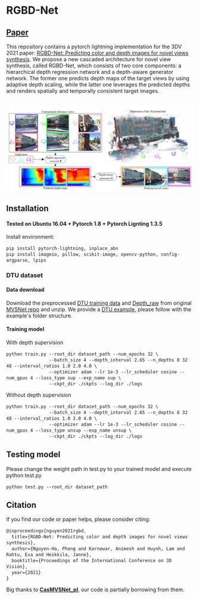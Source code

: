 # RGBD-Net

## [Paper](https://arxiv.org/abs/2011.14398)
This repository contains a pytorch lightning implementation for the 3DV 2021 paper: [RGBD-Net: Predicting color and depth images for novel views synthesis](https://arxiv.org/abs/2011.14398). We propose a new cascaded architecture for novel view synthesis, called RGBD-Net, which consists of two core components: a hierarchical depth regression network and a depth-aware generator network. The former one predicts depth maps of the target views by using adaptive depth scaling, while the latter one leverages the predicted depths and renders spatially and temporally consistent target images.<br><br>

![Pipeline](imgs/teaser.png)

## Installation

#### Tested on Ubuntu 16.04 + Pytorch 1.8 + Pytorch Lignting 1.3.5

Install environment:
```
pip install pytorch-lightning, inplace_abn
pip install imageio, pillow, scikit-image, opencv-python, config-argparse, lpips
```

### DTU dataset

#### Data download

Download the preprocessed [DTU training data](https://drive.google.com/file/d/1eDjh-_bxKKnEuz5h-HXS7EDJn59clx6V/view)
and [Depth_raw](https://virutalbuy-public.oss-cn-hangzhou.aliyuncs.com/share/cascade-stereo/CasMVSNet/dtu_data/dtu_train_hr/Depths_raw.zip) from original [MVSNet repo](https://github.com/YoYo000/MVSNet)
and unzip. We provide a [DTU example](https://1drv.ms/u/s!AjyDwSVHuwr8zhAAXh7x5We9czKj?e=oStQ48), please
follow with the example's folder structure.

#### Training model

With depth supervision
```
python train.py --root_dir dataset_path --num_epochs 32 \
                --batch_size 4 --depth_interval 2.65 --n_depths 8 32 48 --interval_ratios 1.0 2.0 4.0 \
                --optimizer adam --lr 1e-3 --lr_scheduler cosine --num_gpus 4 --loss_type sup --exp_name sup \
                --ckpt_dir ./ckpts --log_dir ./logs
```

Without depth supervision
```
python train.py --root_dir dataset_path --num_epochs 32 \
                --batch_size 4 --depth_interval 2.65 --n_depths 8 32 48 --interval_ratios 1.0 2.0 4.0 \
                --optimizer adam --lr 1e-3 --lr_scheduler cosine --num_gpus 4 --loss_type unsup --exp_name unsup \
                --ckpt_dir ./ckpts --log_dir ./logs
```

## Testing model
Please change the weight path in test.py to your trained model and execute python test.py
```
python test.py --root_dir dataset_path
```

## Citation
If you find our code or paper helps, please consider citing:
```
@inproceedings{nguyen2021rgbd,
  title={RGBD-Net: Predicting color and depth images for novel views synthesis},
  author={Nguyen-Ha, Phong and Karnewar, Animesh and Huynh, Lam and Rahtu, Esa and Heikkila, Janne},
  booktitle={Proceedings of the International Conference on 3D Vision},
  year={2021}
}
```

Big thanks to [**CasMVSNet_pl**](https://github.com/kwea123/CasMVSNet_pl), our code is partially
borrowing from them.




